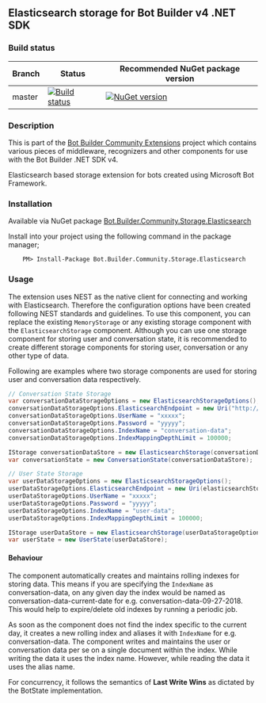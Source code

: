 ## Elasticsearch storage for Bot Builder v4 .NET SDK

### Build status
| Branch | Status | Recommended NuGet package version |
| ------ | ------ | ------ |
| master | [![Build status](https://ci.appveyor.com/api/projects/status/b9123gl3kih8x9cb?svg=true)](https://ci.appveyor.com/project/garypretty/botbuilder-community) | [![NuGet version](https://img.shields.io/badge/NuGet-1.0.184-blue.svg)](https://www.nuget.org/packages/Bot.Builder.Community.Storage.Elasticsearch/) |

### Description

This is part of the [Bot Builder Community Extensions](https://github.com/garypretty/botbuilder-community) project which contains various pieces of middleware, recognizers and other components for use with the Bot Builder .NET SDK v4.

Elasticsearch based storage extension for bots created using Microsoft Bot Framework.

### Installation

Available via NuGet package [Bot.Builder.Community.Storage.Elasticsearch](https://www.nuget.org/packages/Bot.Builder.Community.Storage.Elasticsearch/)

Install into your project using the following command in the package manager;
```
    PM> Install-Package Bot.Builder.Community.Storage.Elasticsearch
```

### Usage

The extension uses NEST as the native client for connecting and working with Elasticsearch. Therefore the configuration options have been created following NEST standards and guidelines. To use this component, you can replace the existing `MemoryStorage` or any existing storage component with the `ElasticsearchStorage` component. 
Although you can use one storage component for storing user and conversation state, it is recommended to create different storage components for storing user, conversation or any other type of data.

Following are examples where two storage components are used for storing user and conversation data respectively.

```csharp
// Conversation State Storage
var conversationDataStorageOptions = new ElasticsearchStorageOptions();
conversationDataStorageOptions.ElasticsearchEndpoint = new Uri("http://localhost:9200");
conversationDataStorageOptions.UserName = "xxxxx";
conversationDataStorageOptions.Password = "yyyyy";
conversationDataStorageOptions.IndexName = "conversation-data";
conversationDataStorageOptions.IndexMappingDepthLimit = 100000;

IStorage conversationDataStore = new ElasticsearchStorage(conversationDataStorageOptions);
var conversationState = new ConversationState(conversationDataStore);

// User State Storage
var userDataStorageOptions = new ElasticsearchStorageOptions();
userDataStorageOptions.ElasticsearchEndpoint = new Uri(elasticsearchStorageSettings.ElasticsearchEndpoint);
userDataStorageOptions.UserName = "xxxxx";
userDataStorageOptions.Password = "yyyyy";
userDataStorageOptions.IndexName = "user-data";
userDataStorageOptions.IndexMappingDepthLimit = 100000;

IStorage userDataStore = new ElasticsearchStorage(userDataStorageOptions);
var userState = new UserState(userDataStore);
```

#### Behaviour

The component automatically creates and maintains rolling indexes for storing data. This means if you are specifying the `IndexName` as conversation-data, on any given day the index would be named as conversation-data-current-date for e.g. conversation-data-09-27-2018. This would help to expire/delete old indexes by running a periodic job.

As soon as the component does not find the index specific to the current day, it creates a new rolling index and aliases it with `IndexName` for e.g. conversation-data. The component writes and maintains the user or conversation data per se on a single document within the index. While writing the data it uses the index name. However, while reading the data it uses the alias name.

For concurrency, it follows the semantics of **Last Write Wins** as dictated by the BotState implementation.
